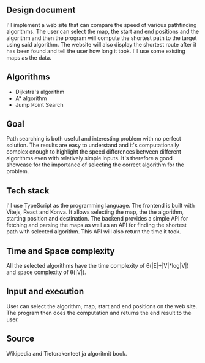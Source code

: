## Design document

I'll implement a web site that can compare the speed of various pathfinding algorithms. The user can select the map, the start and end positions and the algorithm and then the program will compute the shortest path to the target using said algorithm. The website will also display the shortest route after it has been found and tell the user how long it took. I'll use some existing maps as the data.

## Algorithms

- Dijkstra's algorithm
- A\* algorithm
- Jump Point Search

## Goal

Path searching is both useful and interesting problem with no perfect solution. The results are easy to understand and it's computationally complex enough to highlight the speed differences between different algorithms even with relatively simple inputs. It's therefore a good showcase for the importance of selecting the correct algorithm for the problem.

## Tech stack

I'll use TypeScript as the programming language. The frontend is built with Vitejs, React and  Konva. It allows selecting the map, the the algorithm, starting position and destination. The backend provides a simple API for fetching and parsing the maps as well as an API for finding the shortest path with selected algorithm. This API will also return the time it took.

## Time and Space complexity

All the selected algorithms have the time complexity of θ(|E|+|V|\*log|V|) and space complexity of θ(|V|).

## Input and execution

User can select the algorithm, map, start and end positions on the web site. The program then does the computation and returns the end result to the user.

## Source

Wikipedia and Tietorakenteet ja algoritmit book.
